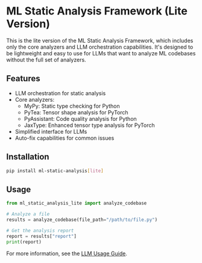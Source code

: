 # ML Static Analysis Framework (Lite Version)

This is the lite version of the ML Static Analysis Framework, which includes only the core analyzers and LLM orchestration capabilities. It's designed to be lightweight and easy to use for LLMs that want to analyze ML codebases without the full set of analyzers.

## Features

- LLM orchestration for static analysis
- Core analyzers:
  - MyPy: Static type checking for Python
  - PyTea: Tensor shape analysis for PyTorch
  - PyAssistant: Code quality analysis for Python
  - JaxType: Enhanced tensor type analysis for PyTorch
- Simplified interface for LLMs
- Auto-fix capabilities for common issues

## Installation

```bash
pip install ml-static-analysis[lite]
```

## Usage

```python
from ml_static_analysis_lite import analyze_codebase

# Analyze a file
results = analyze_codebase(file_path="/path/to/file.py")

# Get the analysis report
report = results["report"]
print(report)
```

For more information, see the [LLM Usage Guide](../LLM_USAGE_GUIDE.md).
